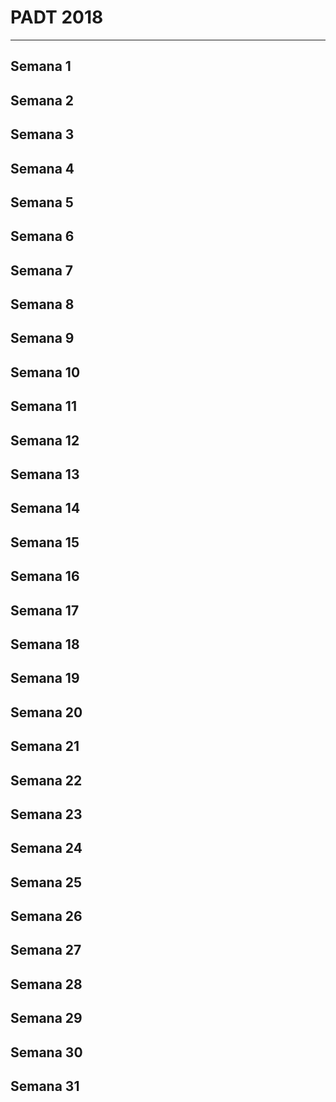 # PADT 2018
---
## Semana 1
## Semana 2
## Semana 3
## Semana 4
## Semana 5
## Semana 6
## Semana 7
## Semana 8
## Semana 9
## Semana 10
## Semana 11
## Semana 12
## Semana 13
## Semana 14
## Semana 15
## Semana 16
## Semana 17
## Semana 18
## Semana 19
## Semana 20
## Semana 21
## Semana 22
## Semana 23
## Semana 24
## Semana 25
## Semana 26
## Semana 27
## Semana 28
## Semana 29
## Semana 30
## Semana 31
